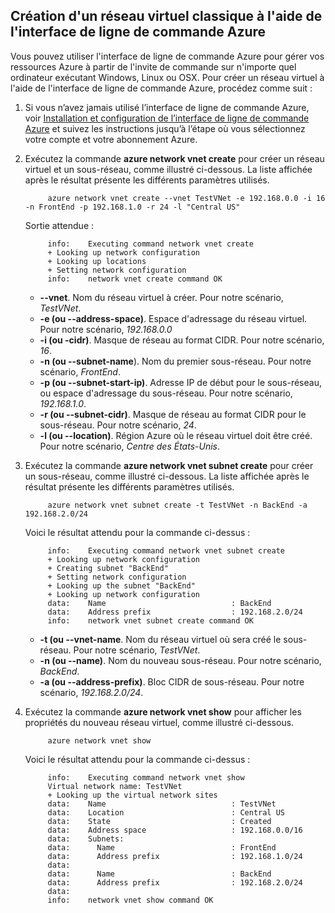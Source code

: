 ## Création d'un réseau virtuel classique à l'aide de l'interface de ligne de commande Azure

Vous pouvez utiliser l'interface de ligne de commande Azure pour gérer vos ressources Azure à partir de l'invite de commande sur n'importe quel ordinateur exécutant Windows, Linux ou OSX. Pour créer un réseau virtuel à l'aide de l'interface de ligne de commande Azure, procédez comme suit :

1. Si vous n’avez jamais utilisé l’interface de ligne de commande Azure, voir [Installation et configuration de l’interface de ligne de commande Azure](xplat-cli-install.md) et suivez les instructions jusqu’à l’étape où vous sélectionnez votre compte et votre abonnement Azure.
2. Exécutez la commande **azure network vnet create** pour créer un réseau virtuel et un sous-réseau, comme illustré ci-dessous. La liste affichée après le résultat présente les différents paramètres utilisés.

			azure network vnet create --vnet TestVNet -e 192.168.0.0 -i 16 -n FrontEnd -p 192.168.1.0 -r 24 -l "Central US"
	
	Sortie attendue :

			info:    Executing command network vnet create
			+ Looking up network configuration
			+ Looking up locations
			+ Setting network configuration
			info:    network vnet create command OK

	- **--vnet**. Nom du réseau virtuel à créer. Pour notre scénario, *TestVNet*.
	- **-e (ou --address-space)**. Espace d'adressage du réseau virtuel. Pour notre scénario, *192.168.0.0*
	- **-i (ou -cidr)**. Masque de réseau au format CIDR. Pour notre scénario, *16*.
	- **-n (ou --subnet-name**). Nom du premier sous-réseau. Pour notre scénario, *FrontEnd*.
	- **-p (ou --subnet-start-ip)**. Adresse IP de début pour le sous-réseau, ou espace d'adressage du sous-réseau. Pour notre scénario, *192.168.1.0*.
	- **-r (ou --subnet-cidr)**. Masque de réseau au format CIDR pour le sous-réseau. Pour notre scénario, *24*.
	- **-l (ou --location)**. Région Azure où le réseau virtuel doit être créé. Pour notre scénario, *Centre des États-Unis*.

3. Exécutez la commande **azure network vnet subnet create** pour créer un sous-réseau, comme illustré ci-dessous. La liste affichée après le résultat présente les différents paramètres utilisés.

			azure network vnet subnet create -t TestVNet -n BackEnd -a 192.168.2.0/24
	
	Voici le résultat attendu pour la commande ci-dessus :

			info:    Executing command network vnet subnet create
			+ Looking up network configuration
			+ Creating subnet "BackEnd"
			+ Setting network configuration
			+ Looking up the subnet "BackEnd"
			+ Looking up network configuration
			data:    Name                            : BackEnd
			data:    Address prefix                  : 192.168.2.0/24
			info:    network vnet subnet create command OK

	- **-t (ou --vnet-name**. Nom du réseau virtuel où sera créé le sous-réseau. Pour notre scénario, *TestVNet*.
	- **-n (ou --name)**. Nom du nouveau sous-réseau. Pour notre scénario, *BackEnd*.
	- **-a (ou --address-prefix)**. Bloc CIDR de sous-réseau. Pour notre scénario, *192.168.2.0/24*.

4. Exécutez la commande **azure network vnet show** pour afficher les propriétés du nouveau réseau virtuel, comme illustré ci-dessous.

			azure network vnet show

	Voici le résultat attendu pour la commande ci-dessus :

			info:    Executing command network vnet show
			Virtual network name: TestVNet
			+ Looking up the virtual network sites
			data:    Name                            : TestVNet
			data:    Location                        : Central US
			data:    State                           : Created
			data:    Address space                   : 192.168.0.0/16
			data:    Subnets:
			data:      Name                          : FrontEnd
			data:      Address prefix                : 192.168.1.0/24
			data:
			data:      Name                          : BackEnd
			data:      Address prefix                : 192.168.2.0/24
			data:
			info:    network vnet show command OK

<!---HONumber=Oct15_HO3-->